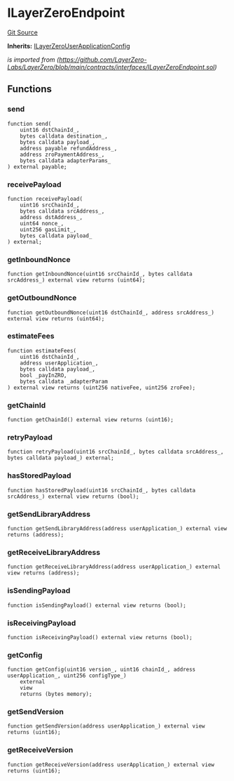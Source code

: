 # ILayerZeroEndpoint
[Git Source](https://github.com/malda-protocol/malda-lending/blob/01abcfb9040cf303f2a5fc706b3c3af752e0b27a/src\interfaces\external\layerzero\ILayerZeroEndpoint.sol)

**Inherits:**
[ILayerZeroUserApplicationConfig](/src\interfaces\external\layerzero\ILayerZeroUserApplicationConfig.sol\interface.ILayerZeroUserApplicationConfig.md)

*is imported from
(https://github.com/LayerZero-Labs/LayerZero/blob/main/contracts/interfaces/ILayerZeroEndpoint.sol)*


## Functions
### send


```solidity
function send(
    uint16 dstChainId_,
    bytes calldata destination_,
    bytes calldata payload_,
    address payable refundAddress_,
    address zroPaymentAddress_,
    bytes calldata adapterParams_
) external payable;
```

### receivePayload


```solidity
function receivePayload(
    uint16 srcChainId_,
    bytes calldata srcAddress_,
    address dstAddress_,
    uint64 nonce_,
    uint256 gasLimit_,
    bytes calldata payload_
) external;
```

### getInboundNonce


```solidity
function getInboundNonce(uint16 srcChainId_, bytes calldata srcAddress_) external view returns (uint64);
```

### getOutboundNonce


```solidity
function getOutboundNonce(uint16 dstChainId_, address srcAddress_) external view returns (uint64);
```

### estimateFees


```solidity
function estimateFees(
    uint16 dstChainId_,
    address userApplication_,
    bytes calldata payload_,
    bool _payInZRO,
    bytes calldata _adapterParam
) external view returns (uint256 nativeFee, uint256 zroFee);
```

### getChainId


```solidity
function getChainId() external view returns (uint16);
```

### retryPayload


```solidity
function retryPayload(uint16 srcChainId_, bytes calldata srcAddress_, bytes calldata payload_) external;
```

### hasStoredPayload


```solidity
function hasStoredPayload(uint16 srcChainId_, bytes calldata srcAddress_) external view returns (bool);
```

### getSendLibraryAddress


```solidity
function getSendLibraryAddress(address userApplication_) external view returns (address);
```

### getReceiveLibraryAddress


```solidity
function getReceiveLibraryAddress(address userApplication_) external view returns (address);
```

### isSendingPayload


```solidity
function isSendingPayload() external view returns (bool);
```

### isReceivingPayload


```solidity
function isReceivingPayload() external view returns (bool);
```

### getConfig


```solidity
function getConfig(uint16 version_, uint16 chainId_, address userApplication_, uint256 configType_)
    external
    view
    returns (bytes memory);
```

### getSendVersion


```solidity
function getSendVersion(address userApplication_) external view returns (uint16);
```

### getReceiveVersion


```solidity
function getReceiveVersion(address userApplication_) external view returns (uint16);
```

